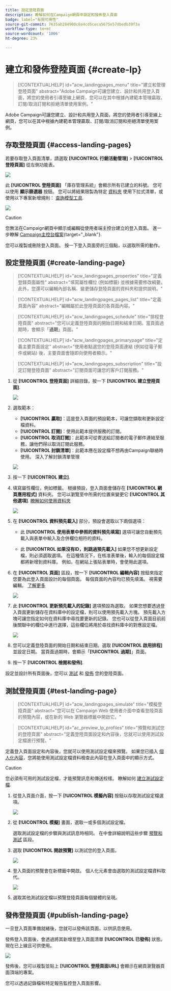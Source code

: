 ```yaml
---
title: 設定登陸頁面
description: 瞭解如何在Campaign網頁中設定和發佈登入頁面
badge: label="有限可用性"
source-git-commit: 7635ab284900c8a4cd5ceca5675e57dbedb39f3a
workflow-type: tm+mt
source-wordcount: '1006'
ht-degree: 23%

---
```


# 建立和發佈登陸頁面 {#create-lp}

>[!CONTEXTUALHELP]
>id="acw_landingpages_menu"
>title="建立和管理登陸頁面"
>abstract="Adobe Campaign可讓您建立、設計和共用登入頁面，將您的使用者引導至線上網頁，您可以在其中根據內建範本管理贏取、訂閱/取消訂閱和拒絕清單使用案例。"

Adobe Campaign可讓您建立、設計和共用登入頁面，將您的使用者引導至線上網頁，您可以在其中根據內建範本管理贏取、訂閱/取消訂閱和拒絕清單使用案例。

## 存取登陸頁面 {#access-landing-pages}

若要存取登入頁面清單，請選取 **[!UICONTROL 行銷活動管理]** > **[!UICONTROL 登陸頁面]** 從左側功能表。

![](assets/lp-inventory.png)

此 **[!UICONTROL 登陸頁面]** 「庫存管理系統」會顯示所有已建立的料號。 您可以使用 **顯示篩選器** 按鈕。 您可以將結果限製為特定 [資料夾](../get-started/permissions.md#folders) 使用下拉式清單，或使用以下專案新增規則： [查詢模型工具](../query/query-modeler-overview.md).

![](assets/lp-inventory-filter.png)

<!--From this list, you can access the [landing page Live report](../reports/lp-report-live.md) or [landing page Global report](../reports/lp-report-global.md) for published items.-->

>[!CAUTION]
>
>您無法在Campaign網頁中顯示或編輯從使用者端主控台建立的登入頁面。 進一步瞭解 [Campaign主控台檔案](https://experienceleague.adobe.com/docs/campaign/campaign-v8/content/webapps.html){target="_blank"}.

<!--If you unpublish a landing page which is referenced in a message, the link to the landing page will be broken and an error page will be displayed. You cannot delete a published landing page. To delete it, you must first unpublish it.-->

您可以複製或刪除登入頁面。 按一下登入頁面旁的三個點，以選取所需的動作。

## 設定登陸頁面 {#create-landing-page}

>[!CONTEXTUALHELP]
>id="acw_landingpages_properties"
>title="定義登錄頁面屬性"
>abstract="填寫屬性欄位 (例如標籤) 並根據需要修改綱要。此外，您還可以編輯內部名稱、變更儲存登陸頁面的資料夾和提供說明。"

>[!CONTEXTUALHELP]
>id="acw_landingpages_pages_list"
>title="定義頁面內容"
>abstract="編輯屬於此登陸頁面的各頁面內容。"

>[!CONTEXTUALHELP]
>id="acw_landingpages_schedule"
>title="排程登陸頁面"
>abstract="您可以定義登陸頁面的開始日期和結束日期。當頁面過期時，會顯示「**過期**」頁面。"


>[!CONTEXTUALHELP]
>id="acw_landingpages_primarypage"
>title="定義主要頁面設定"
>abstract="使用者點選您的登陸頁面連結 (例如從電子郵件或網站) 後，主要頁面會隨即向使用者顯示。"

>[!CONTEXTUALHELP]
>id="acw_landingpages_subscription"
>title="設定訂閱登陸頁面"
>abstract="訂閱頁面可讓您的客戶訂閱服務。"

<!--The main steps to create landing pages are as follows:

![](assets/lp-creation-process.png)-->

1. 從 **[!UICONTROL 登陸頁面]** 詳細目錄，按一下 **[!UICONTROL 建立登陸頁面]**.

   ![](assets/lp-create-button.png)

1. 選取範本：
   * **[!UICONTROL 贏取]**：這是登入頁面的預設範本，可讓您擷取和更新設定檔資料。
   * **[!UICONTROL 訂閱]**：使用此範本提供服務的訂閱。
   * **[!UICONTROL 取消訂閱]**：此範本可從寄送給訂閱者的電子郵件連結至服務，讓他們得以取消訂閱此服務。
   * **[!UICONTROL 封鎖清單]**：此範本應在設定檔不想再由Campaign聯絡時使用。 深入了解封鎖清單管理

   ![](assets/lp-templates.png)

1. 按一下 **[!UICONTROL 建立]**.

1. 填寫屬性欄位，例如標籤。 根據預設，登入頁面會儲存在 **[!UICONTROL 網頁應用程式]** 資料夾。 您可以瀏覽至中所需的位置來變更它 **[!UICONTROL 其他選項]**. [瞭解如何使用資料夾](../get-started/permissions.md#folders)

   ![](assets/lp-properties.png)

1. 在 **[!UICONTROL 資料預先載入]** 部分，預設會選取以下兩個選項：

   * 此 **[!UICONTROL 使用表單中參照的資料預先填寫]** 選項可讓您自動預先載入與表單中輸入及合併欄位相符的資料。

   * 此 **[!UICONTROL 如果沒有ID，則跳過預先載入]** 如果您不想更新設定檔，則必須選取選項。 在這種情況下，在核准表單後，輸入的每個設定檔都將新增到資料庫。 例如，在網站上張貼表單時，會使用此選項。

1. 在 **[!UICONTROL 頁面]** 區段，按一下 **[!UICONTROL 編輯內容]** 按鈕來指定您要為此登入頁面設計的每個頁面。 每個頁面的內容均已預先填滿。 視需要編輯。 [了解更多](lp-content.md)

   ![](assets/lp-pages.png)

1. 此 **[!UICONTROL 更新預先載入的記錄]** 選項預設為選取。 如果您想要透過登入頁面更新儲存在資料庫中的設定檔，則可以使用預先載入方塊。 預先載入方塊可讓您指定如何在資料庫中尋找要更新的記錄。 您也可以從登入頁面目前前後關聯中的欄位中進行選擇，這些欄位將用於尋找資料庫中的對應設定檔。

   ![](assets/lp-storage-schedule.png)

1. 您可以定義登陸頁面的開始日期和結束日期。選取 **[!UICONTROL 啟用排程]** 並設定日期。 當頁面過期時，會顯示「**[!UICONTROL 過期]**」頁面。

1. 按一下 **[!UICONTROL 檢閱和發佈]**.

設定並設計所有頁面後，您可以 [測試](#test-landing-page) 和 [發佈](#publish-landing-page) 您的登陸頁面。

## 測試登陸頁面 {#test-landing-page}

>[!CONTEXTUALHELP]
>id="acw_landingpages_simulate"
>title="模擬登陸頁面"
>abstract="您可以在 Campaign Web 使用者介面中查看登陸頁面的預覽內容，或在新的 Web 瀏覽器標籤中開啟它。"

>[!CONTEXTUALHELP]
>id="ac_preview_lp_profiles"
>title="預覽和測試您的登陸頁面"
>abstract="定義登陸頁面設定和內容後，您就可以使用測試設定檔進行預覽。"

定義登入頁面設定和內容後，您就可以使用測試設定檔來預覽。 如果您已插入 [個人化內容](../personalization/gs-personalization.md)，您將能使用測試設定檔資料檢查此內容在登入頁面中的顯示方式。

>[!CAUTION]
>
>您必須有可用的測試設定檔，才能預覽訊息和傳送校樣。 瞭解如何 [建立測試設定檔](../audience/test-profiles.md).

1. 從登入頁面介面，按一下 **[!UICONTROL 模擬內容]** 按鈕以存取測試設定檔選項。

   ![](assets/lp-simulate-content.png)

1. 從 **[!UICONTROL 模擬]** 畫面，選取一或多個測試設定檔。

   選取測試設定檔的步驟與測試訊息時相同。 在中會詳細說明這些步驟 [預覽和測試](../preview-test/preview-test.md) 區段。

1. 選取 **[!UICONTROL 開啟預覽]** 以測試您的登入頁面。

   ![](assets/lp-open-preview.png)

1. 登入頁面的預覽會在新標籤中開啟。 個人化元素會由選取的測試設定檔資料取代。

   ![](assets/lp-preview.png)

1. 選取其他測試設定檔以預覽登陸頁面每個變體的呈現。

<!--Can you preview Confirmation/Error/Expiration pages?-->

## 發佈登陸頁面 {#publish-landing-page}

一旦登入頁面準備就緒後，您就可以發佈該頁面，以供訊息使用。

發佈登入頁面後，會透過將其新增至登入頁面清單 **[!UICONTROL 已發佈]** 狀態。 現在已上線且可供使用。

![](assets/lp-published.png)

發佈後，您可以複製並貼上 **[!UICONTROL 登陸頁面URL]** 會顯示在網頁瀏覽器頁面頂端的專案。

您可以透過記錄檔和特定報告監控登入頁面影響。
